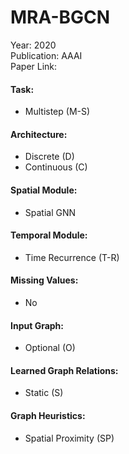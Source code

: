 # MRA-BGCN

Year: 2020  
Publication: AAAI  
Paper Link:

#### Task:

- Multistep (M-S)

#### Architecture:

- Discrete (D)
- Continuous (C)

#### Spatial Module:

- Spatial GNN

#### Temporal Module:

- Time Recurrence (T-R)

#### Missing Values:

- No

#### Input Graph:

- Optional (O)

#### Learned Graph Relations:

- Static (S)

#### Graph Heuristics:

- Spatial Proximity (SP)
